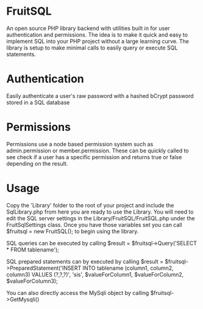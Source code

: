 # FruitSQL
An open source PHP library backend with utilities built in for user authentication and permissions. The idea is to make it quick and easy to implement SQL into your PHP project without a large learning curve. The library is setup to make minimal calls to easily query or execute SQL statements.

# Authentication
Easily authenticate a user's raw password with a hashed bCrypt password stored in a SQL database

# Permissions
Permissions use a node based permission system such as admin.permission or member.permission. These can be quickly called to see check if a user has a specific permission and returns true or false depending on the result.

# Usage
Copy the 'Library' folder to the root of your project and include the SqlLibrary.php from here you are ready to use the Library. You will need to edit the SQL server settings in the Library/FruitSQL/FruitSQL.php under the FruitSqlSettings class. Once you have those variables set you can call $fruitsql = new FruitSQL(); to begin using the library. 

SQL queries can be executed by calling $result = $fruitsql->Query('SELECT * FROM tablename');

SQL prepared statements can by executed by calling $result = $fruitsql->PreparedStatement('INSERT INTO tablename (column1, column2, column3) VALUES (?,?,?)', 'sis', $valueForColumn1, $valueForColumn2, $valueForColumn3);

You can also directly access the MySqli object by calling $fruitsql->GetMysqli()
